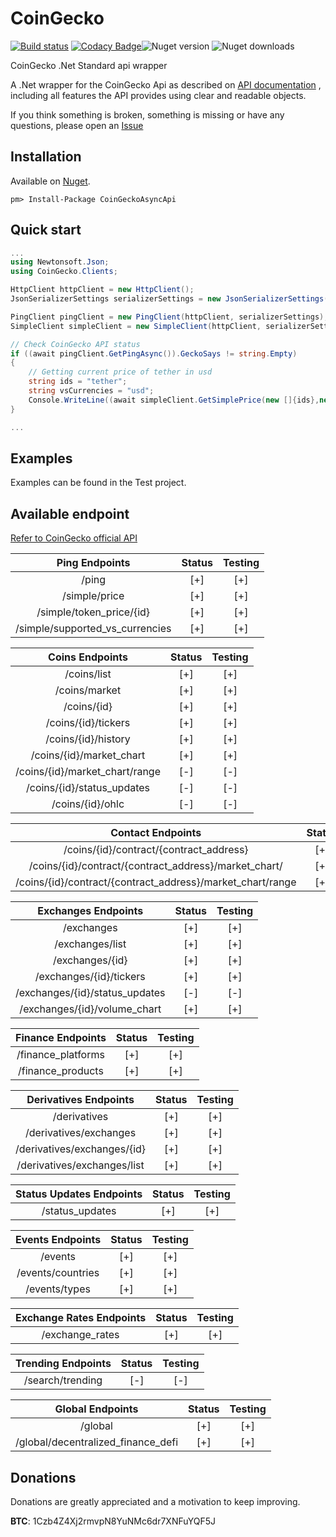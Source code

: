 # CoinGecko
[![Build status](https://ci.appveyor.com/api/projects/status/wa1y561abqm9uflj?svg=true)](https://ci.appveyor.com/project/tosunthex/coingecko)
[![Codacy Badge](https://app.codacy.com/project/badge/Grade/94d224ae418e4473ad768f641f4ae419)](https://www.codacy.com/gh/tosunthex/CoinGecko/dashboard?utm_source=github.com&amp;utm_medium=referral&amp;utm_content=tosunthex/CoinGecko&amp;utm_campaign=Badge_Grade)![Nuget version](https://img.shields.io/nuget/v/CoinGeckoAsyncApi.svg)  ![Nuget downloads](https://img.shields.io/nuget/dt/CoinGeckoAsyncApi.svg)

CoinGecko .Net Standard api wrapper

A .Net wrapper for the CoinGecko Api as described on  [API documentation](https://www.coingecko.com/api?locale=en) , including all features the API provides using clear and readable objects.

If you think something is broken, something is missing or have any questions, please open an [Issue](https://github.com/tosunthex/CoinGecko/issues/new)

## Installation

Available on [Nuget](https://www.nuget.org/packages/CoinGeckoAsyncApi/).
```
pm> Install-Package CoinGeckoAsyncApi
```

## Quick start
```cs
...
using Newtonsoft.Json;
using CoinGecko.Clients;

HttpClient httpClient = new HttpClient();
JsonSerializerSettings serializerSettings = new JsonSerializerSettings();

PingClient pingClient = new PingClient(httpClient, serializerSettings);
SimpleClient simpleClient = new SimpleClient(httpClient, serializerSettings);

// Check CoinGecko API status
if ((await pingClient.GetPingAsync()).GeckoSays != string.Empty)
{
    // Getting current price of tether in usd
    string ids = "tether";
    string vsCurrencies = "usd";
    Console.WriteLine((await simpleClient.GetSimplePrice(new []{ids},new []{vsCurrencies}))["tether"]["usd"]);
}

...
```

## Examples
Examples can be found in the Test project.

## Available endpoint

[Refer to CoinGecko official API](https://www.coingecko.com/api)

|           Ping Endpoints                                    | Status | Testing | 
| :-----------------------------:                             | :----: | :-----: | 
| /ping                                                       |  [+]   |   [+]   | 
| /simple/price                                               |  [+]   |   [+]   | 
| /simple/token_price/{id}                                    |  [+]   |   [+]   |
| /simple/supported_vs_currencies                             |  [+]   |   [+]   |

|           Coins Endpoints                                   | Status | Testing | 
| :-----------------------------:                             | :----: | :-----: | 
| /coins/list                                                 |  [+]   |   [+]   | 
| /coins/market                                               |  [+]   |   [+]   | 
| /coins/{id}                                                 |  [+]   |   [+]   | 
| /coins/{id}/tickers                                         |  [+]   |   [+]   | 
| /coins/{id}/history                                         |  [+]   |   [+]   | 
| /coins/{id}/market_chart                                    |  [+]   |   [+]   |
| /coins/{id}/market_chart/range                              |  [-]   |   [-]   | 
| /coins/{id}/status_updates                                  |  [-]   |   [-]   | 
| /coins/{id}/ohlc                                            |  [-]   |   [-]   | 

|           Contact Endpoints                                 | Status | Testing | 
| :-----------------------------:                             | :----: | :-----: | 
| /coins/{id}/contract/{contract_address}                     |  [+]   |   [+]   | 
| /coins/{id}/contract/{contract_address}/market_chart/       |  [+]   |   [+]   | 
| /coins/{id}/contract/{contract_address}/market_chart/range  |  [+]   |   [+]   | 

|           Exchanges Endpoints                               | Status | Testing | 
| :-----------------------------:                             | :----: | :-----: | 
| /exchanges                                                  |  [+]   |   [+]   | 
| /exchanges/list                                             |  [+]   |   [+]   | 
| /exchanges/{id}                                             |  [+]   |   [+]   | 
| /exchanges/{id}/tickers                                     |  [+]   |   [+]   | 
| /exchanges/{id}/status_updates                              |  [-]   |   [-]   | 
| /exchanges/{id}/volume_chart                                |  [+]   |   [+]   | 

|           Finance Endpoints                                 | Status | Testing | 
| :-----------------------------:                             | :----: | :-----: | 
| /finance_platforms                                          |  [+]   |   [+]   | 
| /finance_products                                           |  [+]   |   [+]   | 

|           Derivatives Endpoints                             | Status | Testing | 
| :-----------------------------:                             | :----: | :-----: | 
| /derivatives                                                |  [+]   |   [+]   | 
| /derivatives/exchanges                                      |  [+]   |   [+]   | 
| /derivatives/exchanges/{id}                                 |  [+]   |   [+]   | 
| /derivatives/exchanges/list                                 |  [+]   |   [+]   |

|           Status Updates Endpoints                          | Status | Testing | 
| :-----------------------------:                             | :----: | :-----: | 
| /status_updates                                             |  [+]   |   [+]   | 

|           Events Endpoints                                  | Status | Testing | 
| :-----------------------------:                             | :----: | :-----: | 
| /events                                                     |  [+]   |   [+]   | 
| /events/countries                                           |  [+]   |   [+]   | 
| /events/types                                               |  [+]   |   [+]   | 

|           Exchange Rates Endpoints                          | Status | Testing | 
| :-----------------------------:                             | :----: | :-----: | 
| /exchange_rates                                             |  [+]   |   [+]   | 

|           Trending Endpoints                                | Status | Testing | 
| :-----------------------------:                             | :----: | :-----: | 
| /search/trending                                            |  [-]   |   [-]   |

|           Global Endpoints                                  | Status | Testing | 
| :-----------------------------:                             | :----: | :-----: | 
| /global                                                     |  [+]   |   [+]   | 
| /global/decentralized_finance_defi                          |  [+]   |   [+]   | 


## Donations
Donations are greatly appreciated and a motivation to keep improving.

**BTC**:  1Czb4Z4Xj2rmvpN8YuNMc6dr7XNFuYQF5J

